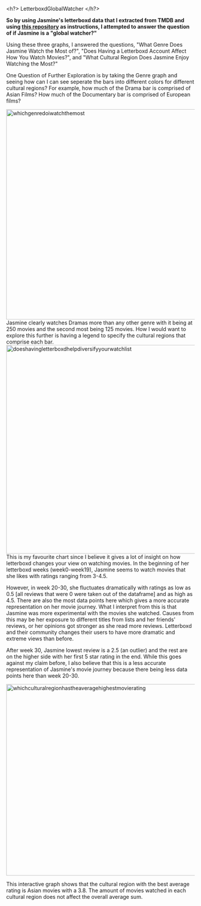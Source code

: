 <h?> LetterboxdGlobalWatcher </h?>

<b> So by using Jasmine's letterboxd data that I extracted from TMDB and using <a href="https://github.com/amotter443/movies">this repository</a> as instructions, I attempted to answer the question of if Jasmine is a "global watcher?" </b>

Using these three graphs, I answered the questions, "What Genre Does Jasmine Watch the Most of?", "Does Having a Letterboxd Account Affect How You Watch Movies?", and "What Cultural Region Does Jasmine Enjoy Watching the Most?" 

One Question of Further Exploration is by taking the Genre graph and seeing how can I can see seperate the bars into different colors for different cultural regions? For example, how much of the Drama bar is comprised of Asian Films? How much of the Documentary bar is comprised of European films?

<img width="561" alt="whichgenredoiwatchthemost" src="https://user-images.githubusercontent.com/89553284/192156971-07262199-2f39-4034-8423-fce2e9f5ca63.png">
Jasmine clearly watches Dramas more than any other genre with it being at 250 movies and the second most being 125 movies. How I would want to explore this further is having a legend to specify the cultural regions that comprise each bar.

<img width="557" alt="doeshavingletterboxdhelpdiversifyyourwatchlist" src="https://user-images.githubusercontent.com/89553284/192156976-66575829-6696-4a24-9272-52844d7d106b.png">
This is my favourite chart since I believe it gives a lot of insight on how letterboxd changes your view on watching movies. In the beginning of her letterboxd weeks (week0-week19), Jasmine seems to watch movies that she likes with ratings ranging from 3-4.5. 

However, in week 20-30, she fluctuates dramatically with ratings as low as 0.5 [all reviews that were 0 were taken out of the dataframe] and as high as 4.5. There are also the most data points here which gives a more accurate representation on her movie journey. What I interpret from this is that Jasmine was more experimental with the movies she watched. Causes from this may be her exposure to different titles from lists and her friends' reviews, or her opinions got stronger as she read more reviews. Letterboxd and their community changes their users to have more dramatic and extreme views than before. 

After week 30, Jasmine lowest review is a 2.5 (an outlier) and the rest are on the higher side with her first 5 star rating in the end. While this goes against my claim before, I also believe that this is a less accurate representation of Jasmine's movie journey because there being less data points here than week 20-30. 

<img width="511" alt="whichculturalregionhastheaveragehighestmovierating" src="https://user-images.githubusercontent.com/89553284/192156989-b99d4627-30aa-462c-8947-7cc2c3ad4fda.png">

This interactive graph shows that the cultural region with the best average rating is Asian movies with a 3.8. The amount of movies watched in each cultural region does not affect the overall average sum.
